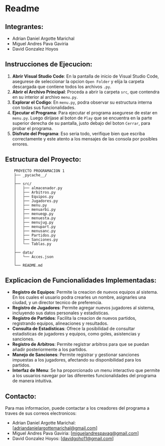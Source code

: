 # **Readme**

## **Integrantes:**
- Adrian Daniel Argotte Marichal
- Miguel Andres Pava Gaviria
- David Gonzalez Hoyos 

## **Instrucciones de Ejecucion:**
1. **Abrir Visual Studio Code**: En la pantalla de inicio de Visual Studio Code, asegurese de seleccionar la opcion `Open Folder` y elija la carpeta descargada que contiene todos los archivos `.py`.
2. **Abrir el Archivo Principal**: Proceda a abrir la carpeta `src`, que contendra en su interior al archivo `menu.py`.
4. **Explorar el Codigo**: En `menu.py`, podra observar su estructura interna con todas sus funcionalidades. 
5. **Ejecutar el Programa**: Para ejecutar el programa asegurese de estar en `menu.py`. Luego dirijase al boton de `Play` que se encuentra en la parte superior derecha de su pantalla, justo debajo del boton `Cerrar`, para probar el programa.
6. **Disfrute del Programa**: Eso seria todo, verifique bien que escriba correctamente y este atento a los mensajes de las consola por posibles errores.

## **Estructura del Proyecto:**
        PROYECTO PROGRAMACION 1
        ├── _pycache__/
        │
        ├── src/                     
        │   ├── almacenador.py               
        │   ├── Arbitros.py
        │   ├── Equipos.py
        │   ├── Jugadores.py
        │   ├── menu.py
        │   ├── menuarbi.py
        │   ├── menueqp.py
        │   ├── menuesta.py
        │   ├── menujug.py
        │   ├── menupart.py
        │   ├── menusanc.py
        │   ├── Partidos.py
        │   ├── Sanciones.py
        │   └── Tablas.py    
        │
        ├── data/
        │   └── Acces.json           
        │
        └── README.md  

## **Explicacion de Funcionalidades Implementadas:**
- **Registro de Equipos**: Permite la creacion de nuevos equipos al sistema. En los cuales el usuario podra crearles un nombre, asignarles una ciudad, y un director tecnico de preferencia.
- **Registro de Jugadores**: Permite agregar nuevos jugadores al sistema, incluyendo sus datos personales y estadisticas.
- **Registro de Partidos**: Facilita la creacion de nuevos partidos, registrando equipos, alineaciones y resultados.
- **Consulta de Estadisticas**: Ofrece la posibilidad de consultar estadisticas de jugadores y equipos, como goles, asistencias y sanciones.
- **Registro de Arbitros**: Permite registrar arbitros para que se puedan añadir posteriormente a los partidos.
- **Manejo de Sanciones**: Permite registrar y gestionar sanciones impuestas a los jugadores, afectando su disponibilidad para los partidos.
- **Interfaz de Menu**: Se ha proporcionado un menu interactivo que permite a los usuarios navegar por las diferentes funcionalidades del programa de manera intuitiva.

## **Contacto:**
Para mas informacion, puede contactar a los creadores del programa a traves de sus correos electronicos:
- Adrian Daniel Argotte Marichal: [adriandanielargottemarichal@gmail.com]
- Miguel Andres Pava Gaviria: [miguelandrespavag@gmail.com]
- David Gonzalez Hoyos: [davidgoho11@gmail.com]

